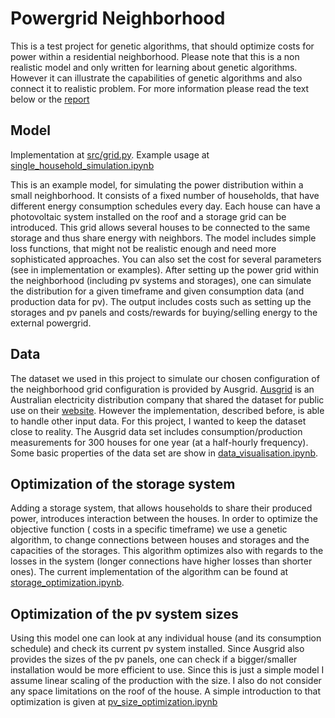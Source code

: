 # Powergrid Neighborhood
This is a test project for genetic algorithms, that should optimize costs for power within a residential neighborhood. Please note that this is a non realistic model and only written for learning about genetic algorithms. 
However it can illustrate the capabilities of genetic algorithms and also connect it to realistic problem. For more information please read the text below or the [report](https://github.com/christian512/powergrid_neighbors/blob/master/powergrid_neighbor.pdf)

## Model
Implementation at [src/grid.py](https://github.com/christian512/powergrid_neighbors/blob/master/src/grid.py).
Example usage at [single_household_simulation.ipynb](https://github.com/christian512/powergrid_neighbors/blob/master/single_household_simulation.ipynb)

This is an example model, for simulating the power distribution within a small neighborhood. It consists of a fixed number of households, that have different energy consumption schedules every day. Each house can have a photovoltaic system installed on the roof and a storage grid can be introduced. This grid allows several houses to be connected to the same storage and thus share energy with neighbors. The model includes simple loss functions, that might not be realistic enough and need more sophisticated approaches. You can also set the cost for several parameters (see in implementation or examples). After setting up the power grid within the neighborhood (including pv systems and storages), one can simulate the distribution for a given timeframe and given consumption data (and production data for pv). The output includes costs such as setting up the storages and pv panels and costs/rewards for buying/selling energy to the external powergrid.

## Data 
The dataset we used in this project to simulate our chosen configuration of the neighborhood grid configuration is provided by Ausgrid. [Ausgrid](https://www.ausgrid.com.au/) is an Australian electricity distribution company that shared the dataset for public use on their [website](https://www.ausgrid.com.au/Industry/Innovation-and-research/Data-to-share/Solar-home-electricity-data).
However the implementation, described before, is able to handle other input data. For this project, I wanted to keep the dataset close to reality. The Ausgrid data set includes consumption/production measurements for 300 houses for one year (at a half-hourly frequency).
Some basic properties of the data set are show in [data_visualisation.ipynb](https://github.com/christian512/powergrid_neighbors/blob/master/data_visualisation.ipynb).

## Optimization of the storage system
Adding a storage system, that allows households to share their produced power, introduces interaction between the houses. In order to optimize the objective function ( costs in a specific timeframe) we use a genetic algorithm, to change connections between houses and storages and the capacities of the storages. This algorithm optimizes also with regards to the losses in the system (longer connections have higher losses than shorter ones). The current implementation of the algorithm can be found at [storage_optimization.ipynb](https://github.com/christian512/powergrid_neighbors/blob/master/storage_optimization.ipynb).


## Optimization of the pv system sizes 
Using this model one can look at any individual house (and its consumption schedule) and check its current pv system installed. Since Ausgrid also provides the sizes of the pv panels, one can check if a bigger/smaller installation would be more efficient to use. Since this is just a simple model I assume linear scaling of the production with the size. I also do not consider any space limitations on the roof of the house. A simple introduction to that optimization is given at [pv_size_optimization.ipynb](https://github.com/christian512/powergrid_neighbors/blob/master/pv_size_optimization.ipynb)

